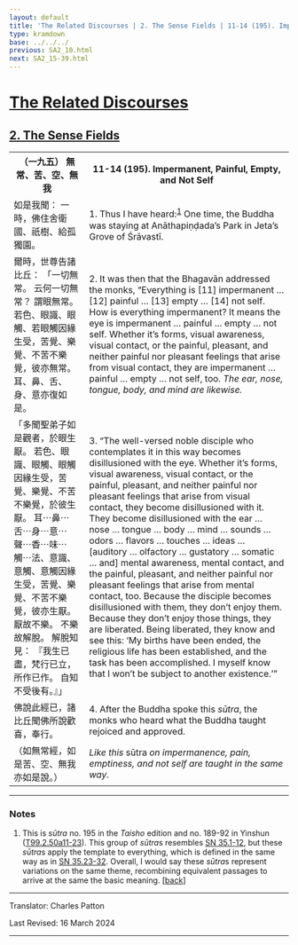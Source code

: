 ```yaml
---
layout: default
title: 'The Related Discourses | 2. The Sense Fields | 11-14 (195). Impermanent, Painful, Empty, and Not Self'
type: kramdown
base: ../../../
previous: SA2_10.html
next: SA2_15-39.html
---
```


<h1><a href='../index.html'>The Related Discourses</a></h1>
<h2><a href='index.html'>2. The Sense Fields</a></h2>

<table class="trans">
  <th class='ch'>（一九五） 無常、苦、空、無我</th>
  <th class='en'>11-14 (195). Impermanent, Painful, Empty, and Not Self</th>
  <tr>
    <td class="ch" title='t99.2.50a11'>如是我聞： 一時，佛住舍衛國、祇樹、給孤獨園。</td>
    <td id='p1'>1. Thus I have heard:<sup id="ref1"><a href="#n1">1</a></sup> One time, the Buddha was staying at Anāthapiṇḍada’s Park in Jeta’s Grove of Śrāvastī.</td>
  </tr>
  <tr>
    <td class="ch" title='t99.2.50a12'>爾時，世尊告諸比丘： 「一切無常。 云何一切無常？ 謂眼無常。 若色、眼識、眼觸、若眼觸因緣生受，苦覺、樂覺、不苦不樂覺，彼亦無常。 耳、鼻、舌、身、意亦復如是。</td>
    <td id='p2'>2. It was then that the Bhagavān addressed the monks, “Everything is [11] impermanent … [12] painful … [13] empty … [14] not self. How is everything impermanent? It means the eye is impermanent … painful … empty … not self. Whether it’s forms, visual awareness, visual contact, or the painful, pleasant, and neither painful nor pleasant feelings that arise from visual contact, they are impermanent … painful … empty … not self, too. <em>The ear, nose, tongue, body, and mind are likewise.</em></td>
  </tr>
  <tr>
    <td class="ch" title='t99.2.50a15'>「多聞聖弟子如是觀者，於眼生厭。 若色、眼識、眼觸、眼觸因緣生受，苦覺、樂覺、不苦不樂覺，於彼生厭。 耳⋯鼻⋯舌⋯身⋯意⋯聲⋯香⋯味⋯觸⋯法、意識、意觸、意觸因緣生受，苦覺、樂覺、不苦不樂覺，彼亦生厭。 厭故不樂。 不樂故解脫。 解脫知見： 『我生已盡，梵行已立，所作已作。 自知不受後有。』」</td>
    <td id='p3'>3. “The well-versed noble disciple who contemplates it in this way becomes disillusioned with the eye. Whether it’s forms, visual awareness, visual contact, or the painful, pleasant, and neither painful nor pleasant feelings that arise from visual contact, they become disillusioned with it. They become disillusioned with the ear … nose … tongue … body … mind … sounds … odors … flavors … touches … ideas … [auditory … olfactory … gustatory … somatic … and] mental awareness, mental contact, and the painful, pleasant, and neither painful nor pleasant feelings that arise from mental contact, too. Because the disciple becomes disillusioned with them, they don’t enjoy them. Because they don’t enjoy those things, they are liberated. Being liberated, they know and see this: ‘My births have been ended, the religious life has been established, and the task has been accomplished. I myself know that I won’t be subject to another existence.’”</td>
  </tr>
  <tr>
    <td class="ch" title='t99.2.50a21'>佛說此經已，諸比丘聞佛所說歡喜，奉行。</td>
    <td id='p4'>4. After the Buddha spoke this <em>sūtra</em>, the monks who heard what the Buddha taught rejoiced and approved.</td>
  </tr>
  <tr>
    <td class="ch" title='t99.2.50a23'>（如無常經，如是苦、空、無我亦如是說。）</td>
    <td><em>Like this </em>sūtra<em> on impermanence, pain, emptiness, and not self are taught in the same way.</em></td>
  </tr>
</table>

<hr/>

<h3 id="notes">Notes</h3>

<ol>
<li id="n1">This is <em>sūtra</em> no. 195 in the <cite>Taisho</cite> edition and no. 189-92 in Yinshun (<a href="https://cbetaonline.dila.edu.tw/zh/T02n0099_p0050a11" target="_blank">T99.2.50a11-23</a>). This group of <em>sūtra</em>s resembles <a href="https://suttacentral.net/sn35.1" target="_blank">SN 35.1-12</a>, but these <em>sūtra</em>s apply the template to everything, which is defined in the same way as in <a href="https://suttacentral.net/sn35.23" target="_blank">SN 35.23-32</a>. Overall, I would say these <em>sūtra</em>s represent variations on the same theme, recombining equivalent passages to arrive at the same the basic meaning. [<a href="#ref1">back</a>]</li>
</ol>
<hr/>

<p class="translator">Translator: Charles Patton</p>
<p class='revised'>Last Revised: 16 March 2024</p>

<hr/>